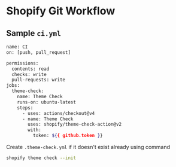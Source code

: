 
# Shopify Git Workflow

## Sample ```ci.yml```
```bash
name: CI
on: [push, pull_request]

permissions:
  contents: read
  checks: write
  pull-requests: write
jobs:
  theme-check:
    name: Theme Check
    runs-on: ubuntu-latest
    steps:
      - uses: actions/checkout@v4
      - name: Theme Check
        uses: shopify/theme-check-action@v2
        with:
          token: ${{ github.token }}
```
Create ```.theme-check.yml``` if it doesn't exist already using command

```bash
shopify theme check --init
``` 